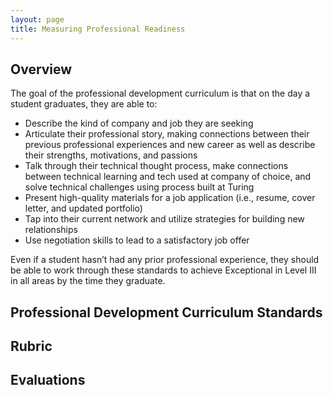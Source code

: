 ```yaml
---
layout: page
title: Measuring Professional Readiness
---
```


## Overview
The goal of the professional development curriculum is that on the day a student graduates, they are able to:
* Describe the kind of company and job they are seeking
* Articulate their professional story, making connections between their previous professional experiences and new career as well as describe their strengths, motivations, and passions
* Talk through their technical thought process, make connections between technical learning and tech used at company of choice, and solve technical challenges using process built at Turing
* Present high-quality materials for a job application (i.e., resume, cover letter, and updated portfolio)
* Tap into their current network and utilize strategies for building new relationships
* Use negotiation skills to lead to a satisfactory job offer

Even if a student hasn’t had any prior professional experience, they should be able to work through these standards to achieve Exceptional in Level III in all areas by the time they graduate. 

## Professional Development Curriculum Standards

## Rubric

## Evaluations
